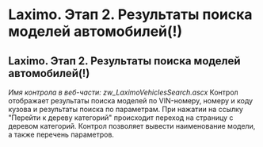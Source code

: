 ﻿---
description: 2.4.7
---
# Laximo. Этап 2. Результаты поиска моделей автомобилей(!)
## Laximo. Этап 2. Результаты поиска моделей автомобилей(!)
*Имя контрола в веб-части: zw_LaximoVehiclesSearch.ascx*
Контрол отображает результаты поиска моделей по VIN-номеру, номеру и коду кузова и результаты поиска по параметрам. 
При нажатии на ссылку "Перейти к дереву категорий" происходит переход на страницу с деревом категорий.
Контрол позволяет вывести наименование модели, а также перечень параметров.
